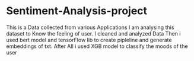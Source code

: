 # Sentiment-Analysis-project
This is a Data collected from various Applications I am analysing this dataset to Know the feeling of user.
I cleaned and analyzed Data Then i used bert model and tensorFlow lib to create pipleline and generate embeddings of txt.
After All i used XGB model to classify the moods of the user
